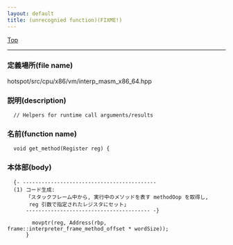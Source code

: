 ```yaml
---
layout: default
title: (unrecognied function)(FIXME!)
---
```

[Top](../index.html)

--- 
### 定義場所(file name)
hotspot/src/cpu/x86/vm/interp_masm_x86_64.hpp
### 説明(description)

```
  // Helpers for runtime call arguments/results
```

### 名前(function name)
```
  void get_method(Register reg) {
```

### 本体部(body)
```
  {- -------------------------------------------
  (1) コード生成:
      「スタックフレーム中から, 実行中のメソッドを表す methodOop を取得し, 
       reg 引数で指定されたレジスタにセット」
      ---------------------------------------- -}

	    movptr(reg, Address(rbp, frame::interpreter_frame_method_offset * wordSize));
	  }
	
```


